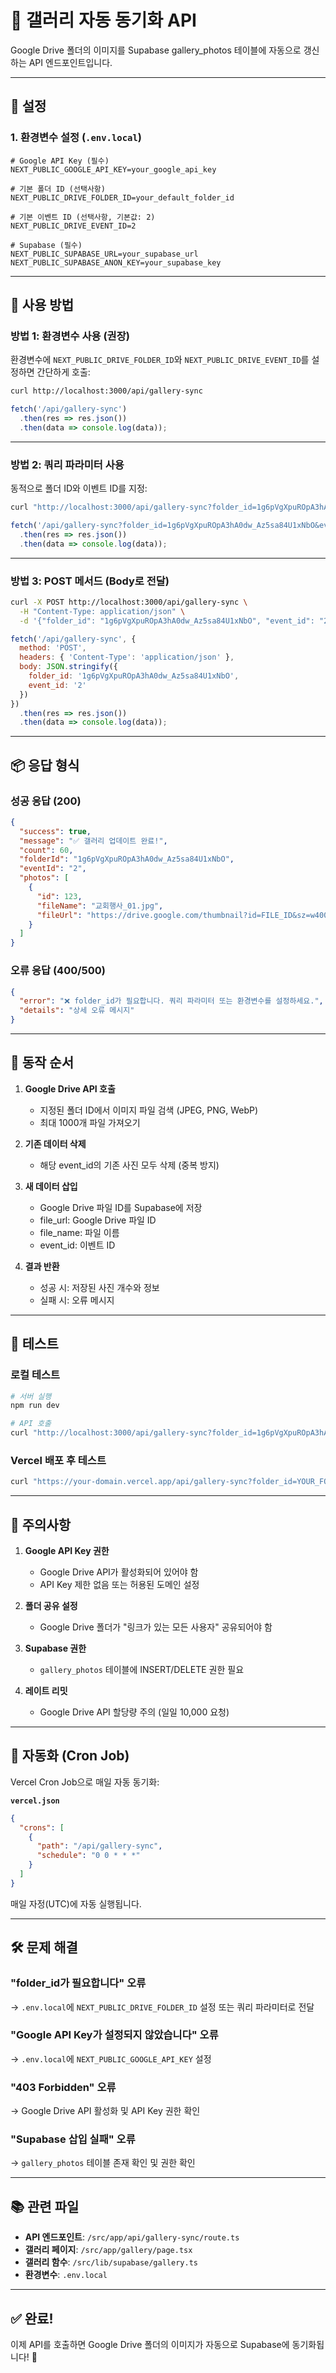 # 📸 갤러리 자동 동기화 API

Google Drive 폴더의 이미지를 Supabase gallery_photos 테이블에 자동으로 갱신하는 API 엔드포인트입니다.

---

## 🔧 설정

### 1. 환경변수 설정 (`.env.local`)

```env
# Google API Key (필수)
NEXT_PUBLIC_GOOGLE_API_KEY=your_google_api_key

# 기본 폴더 ID (선택사항)
NEXT_PUBLIC_DRIVE_FOLDER_ID=your_default_folder_id

# 기본 이벤트 ID (선택사항, 기본값: 2)
NEXT_PUBLIC_DRIVE_EVENT_ID=2

# Supabase (필수)
NEXT_PUBLIC_SUPABASE_URL=your_supabase_url
NEXT_PUBLIC_SUPABASE_ANON_KEY=your_supabase_key
```

---

## 🚀 사용 방법

### **방법 1: 환경변수 사용 (권장)**

환경변수에 `NEXT_PUBLIC_DRIVE_FOLDER_ID`와 `NEXT_PUBLIC_DRIVE_EVENT_ID`를 설정하면 간단하게 호출:

```bash
curl http://localhost:3000/api/gallery-sync
```

```javascript
fetch('/api/gallery-sync')
  .then(res => res.json())
  .then(data => console.log(data));
```

---

### **방법 2: 쿼리 파라미터 사용**

동적으로 폴더 ID와 이벤트 ID를 지정:

```bash
curl "http://localhost:3000/api/gallery-sync?folder_id=1g6pVgXpuROpA3hA0dw_Az5sa84U1xNbO&event_id=2"
```

```javascript
fetch('/api/gallery-sync?folder_id=1g6pVgXpuROpA3hA0dw_Az5sa84U1xNbO&event_id=2')
  .then(res => res.json())
  .then(data => console.log(data));
```

---

### **방법 3: POST 메서드 (Body로 전달)**

```bash
curl -X POST http://localhost:3000/api/gallery-sync \
  -H "Content-Type: application/json" \
  -d '{"folder_id": "1g6pVgXpuROpA3hA0dw_Az5sa84U1xNbO", "event_id": "2"}'
```

```javascript
fetch('/api/gallery-sync', {
  method: 'POST',
  headers: { 'Content-Type': 'application/json' },
  body: JSON.stringify({
    folder_id: '1g6pVgXpuROpA3hA0dw_Az5sa84U1xNbO',
    event_id: '2'
  })
})
  .then(res => res.json())
  .then(data => console.log(data));
```

---

## 📦 응답 형식

### **성공 응답 (200)**

```json
{
  "success": true,
  "message": "✅ 갤러리 업데이트 완료!",
  "count": 60,
  "folderId": "1g6pVgXpuROpA3hA0dw_Az5sa84U1xNbO",
  "eventId": "2",
  "photos": [
    {
      "id": 123,
      "fileName": "교회행사_01.jpg",
      "fileUrl": "https://drive.google.com/thumbnail?id=FILE_ID&sz=w400"
    }
  ]
}
```

### **오류 응답 (400/500)**

```json
{
  "error": "❌ folder_id가 필요합니다. 쿼리 파라미터 또는 환경변수를 설정하세요.",
  "details": "상세 오류 메시지"
}
```

---

## 🎯 동작 순서

1. **Google Drive API 호출**
   - 지정된 폴더 ID에서 이미지 파일 검색 (JPEG, PNG, WebP)
   - 최대 1000개 파일 가져오기

2. **기존 데이터 삭제**
   - 해당 event_id의 기존 사진 모두 삭제 (중복 방지)

3. **새 데이터 삽입**
   - Google Drive 파일 ID를 Supabase에 저장
   - file_url: Google Drive 파일 ID
   - file_name: 파일 이름
   - event_id: 이벤트 ID

4. **결과 반환**
   - 성공 시: 저장된 사진 개수와 정보
   - 실패 시: 오류 메시지

---

## 🧪 테스트

### **로컬 테스트**

```bash
# 서버 실행
npm run dev

# API 호출
curl "http://localhost:3000/api/gallery-sync?folder_id=1g6pVgXpuROpA3hA0dw_Az5sa84U1xNbO&event_id=2"
```

### **Vercel 배포 후 테스트**

```bash
curl "https://your-domain.vercel.app/api/gallery-sync?folder_id=YOUR_FOLDER_ID&event_id=2"
```

---

## 📝 주의사항

1. **Google API Key 권한**
   - Google Drive API가 활성화되어 있어야 함
   - API Key 제한 없음 또는 허용된 도메인 설정

2. **폴더 공유 설정**
   - Google Drive 폴더가 "링크가 있는 모든 사용자" 공유되어야 함

3. **Supabase 권한**
   - `gallery_photos` 테이블에 INSERT/DELETE 권한 필요

4. **레이트 리밋**
   - Google Drive API 할당량 주의 (일일 10,000 요청)

---

## 🔄 자동화 (Cron Job)

Vercel Cron Job으로 매일 자동 동기화:

**`vercel.json`**
```json
{
  "crons": [
    {
      "path": "/api/gallery-sync",
      "schedule": "0 0 * * *"
    }
  ]
}
```

매일 자정(UTC)에 자동 실행됩니다.

---

## 🛠️ 문제 해결

### **"folder_id가 필요합니다" 오류**
→ `.env.local`에 `NEXT_PUBLIC_DRIVE_FOLDER_ID` 설정 또는 쿼리 파라미터로 전달

### **"Google API Key가 설정되지 않았습니다" 오류**
→ `.env.local`에 `NEXT_PUBLIC_GOOGLE_API_KEY` 설정

### **"403 Forbidden" 오류**
→ Google Drive API 활성화 및 API Key 권한 확인

### **"Supabase 삽입 실패" 오류**
→ `gallery_photos` 테이블 존재 확인 및 권한 확인

---

## 📚 관련 파일

- **API 엔드포인트**: `/src/app/api/gallery-sync/route.ts`
- **갤러리 페이지**: `/src/app/gallery/page.tsx`
- **갤러리 함수**: `/src/lib/supabase/gallery.ts`
- **환경변수**: `.env.local`

---

## ✅ 완료!

이제 API를 호출하면 Google Drive 폴더의 이미지가 자동으로 Supabase에 동기화됩니다! 🎉

